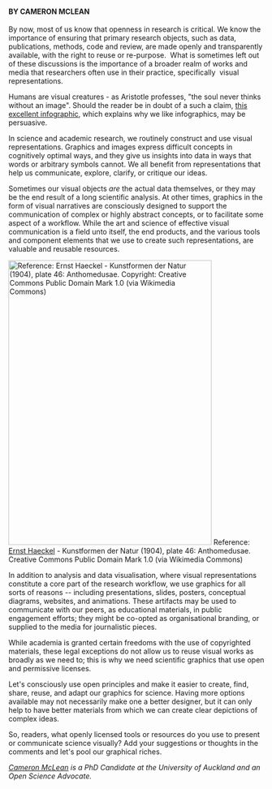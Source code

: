 <html><body><h4>BY CAMERON MCLEAN</h4>

By now, most of us know that openness in research is critical. We know the importance of ensuring that primary research objects, such as data, publications, methods, code and review, are made openly and transparently available, with the right to reuse or re-purpose.  What is sometimes left out of these discussions is the importance of a broader realm of works and media that researchers often use in their practice, specifically  visual representations.



Humans are visual creatures - as Aristotle professes, "the soul never thinks without an image". Should the reader be in doubt of a such a claim, <a href="http://neomam.com/interactive/13reasons/" target="_blank">this excellent infographic</a>, which explains why we like infographics, may be persuasive.



In science and academic research, we routinely construct and use visual representations. Graphics and images express difficult concepts in cognitively optimal ways, and they give us insights into data in ways that words or arbitrary symbols cannot. We all benefit from representations that help us communicate, explore, clarify, or critique our ideas.



Sometimes our visual objects <em>are</em> the actual data themselves, or they may be the end result of a long scientific analysis. At other times, graphics in the form of visual narratives are consciously designed to support the communication of complex or highly abstract concepts, or to facilitate some aspect of a workflow. While the art and science of effective visual communication is a field unto itself, the end products, and the various tools and component elements that we use to create such representations, are valuable and reusable resources.



<a href="/wp-content/uploads/2014/08/640px-Haeckel_Anthomedusae.jpg"><img class="wp-image-327" src="/wp-content/uploads/2014/08/640px-Haeckel_Anthomedusae.jpg" alt="Reference: Ernst Haeckel - Kunstformen der Natur (1904), plate 46: Anthomedusae. Copyright: Creative Commons Public Domain Mark 1.0  (via Wikimedia Commons)" width="400" height="561"></a> Reference: <a href="http://en.wikipedia.org/wiki/Ernst_Haeckel" target="_blank">Ernst Haeckel</a> - Kunstformen der Natur (1904), plate 46: Anthomedusae. Creative Commons Public Domain Mark 1.0 (via Wikimedia Commons)



In addition to analysis and data visualisation, where visual representations constitute a core part of the research workflow, we use graphics for all sorts of reasons -- including presentations, slides, posters, conceptual diagrams, websites, and animations. These artifacts may be used to communicate with our peers, as educational materials, in public engagement efforts; they might be co-opted as organisational branding, or supplied to the media for journalistic pieces.



While academia is granted certain freedoms with the use of copyrighted materials, these legal exceptions do not allow us to reuse visual works as broadly as we need to; this is why we need scientific graphics that use open and permissive licenses.



Let's consciously use open principles and make it easier to create, find, share, reuse, and adapt our graphics for science. Having more options available may not necessarily make one a better designer, but it can only help to have better materials from which we can create clear depictions of complex ideas.



So, readers, what openly licensed tools or resources do you use to present or communicate science visually? Add your suggestions or thoughts in the comments and let's pool our graphical riches.



<em><a href="http://www.eresearch.auckland.ac.nz/en/centre-for-eresearch/our-research/postgraduate-studies/cameron-mclean.html" target="_blank">Cameron McLean</a> is a PhD Candidate at the University of Auckland and an Open Science Advocate. </em></body></html>